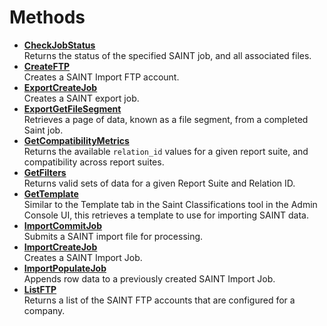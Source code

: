 # Methods

 

- **[CheckJobStatus](../methods/r_checkJobStatus.md)**  
Returns the status of the specified SAINT job, and all associated files.
- **[CreateFTP](../methods/r_createFTP.md)**  
Creates a SAINT Import FTP account.
- **[ExportCreateJob](../methods/r_exportCreateJob.md)**  
 Creates a SAINT export job.
- **[ExportGetFileSegment](../methods/r_exportGetFileSegment.md)**  
 Retrieves a page of data, known as a file segment, from a completed Saint job.
- **[GetCompatibilityMetrics](../methods/r_GetCompatibilityMetrics.md)**  
 Returns the available `relation_id` values for a given report suite, and compatibility across report suites.
- **[GetFilters](../methods/r_getFilters.md)**  
 Returns valid sets of data for a given Report Suite and Relation ID.
- **[GetTemplate](../methods/r_getTemplate.md)**  
Similar to the Template tab in the Saint Classifications tool in the Admin Console UI, this retrieves a template to use for importing SAINT data.
- **[ImportCommitJob](../methods/r_importCommitJob.md)**  
 Submits a SAINT import file for processing.
- **[ImportCreateJob](../methods/r_importCreateJob.md)**  
Creates a SAINT Import Job.
- **[ImportPopulateJob](../methods/r_importPopulateJob.md)**  
 Appends row data to a previously created SAINT Import Job.
- **[ListFTP](../methods/r_listFTP.md)**  
Returns a list of the SAINT FTP accounts that are configured for a company.

